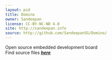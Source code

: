 ```yaml
---
layout: pid
title: Domino
owner: Sandeepan
license: CC-BY-NC-ND 4.0
site: http://sandeepan.info
source: http://github.com/SandeepanSG/Domino/
---
```

Open source embedded development board
<br/>
Find source files **_[here](http://github.com/SandeepanSG/Domino/tree/master/Sources/)_**
